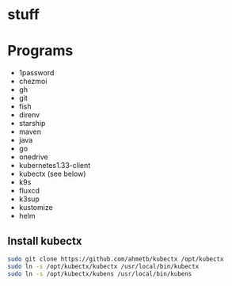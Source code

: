 # stuff


# Programs
- 1password
- chezmoi
- gh
- git
- fish 
- direnv
- starship
- maven
- java
- go
- onedrive
- kubernetes1.33-client
- kubectx (see below)
- k9s
- fluxcd
- k3sup
- kustomize
- helm

## Install kubectx

```bash
sudo git clone https://github.com/ahmetb/kubectx /opt/kubectx
sudo ln -s /opt/kubectx/kubectx /usr/local/bin/kubectx
sudo ln -s /opt/kubectx/kubens /usr/local/bin/kubens
```
